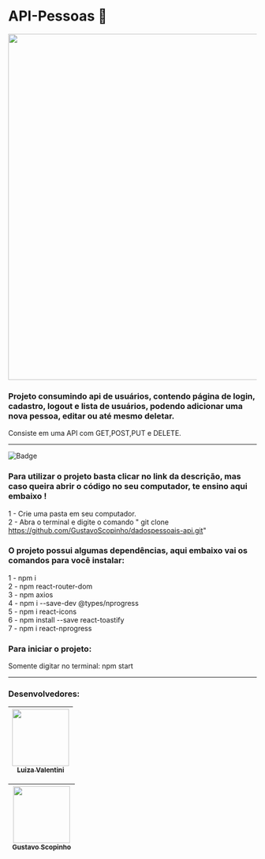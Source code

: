 # API-Pessoas 📘

<img align="center" width="700px" src="https://user-images.githubusercontent.com/102439841/203068266-b69d432a-9cf8-4b38-8e1c-1f45d10db465.gif" >


### Projeto consumindo api de usuários, contendo página de login, cadastro, logout e lista de usuários, podendo adicionar uma nova pessoa, editar ou até mesmo deletar.
Consiste em uma API com GET,POST,PUT e DELETE.
<hr>

![Badge](https://img.shields.io/static/v1?label=react&message=framework&color=blue&style=for-the-badge&logo=REACT)
### Para utilizar o projeto basta clicar no link da descrição, mas caso queira abrir o código no seu computador, te ensino aqui embaixo !
1 - Crie uma pasta em seu computador. <br>
2 - Abra o terminal e digite o comando " git clone https://github.com/GustavoScopinho/dadospessoais-api.git"

### O projeto possui algumas dependências, aqui embaixo vai os comandos para você instalar:

1 - npm i <br>
2 - npm react-router-dom <br>
3 - npm axios <br>
4 - npm i --save-dev @types/nprogress <br>
5 - npm i react-icons <br>
6 - npm install --save react-toastify <br>
7 - npm i react-nprogress

### Para iniciar o projeto:
Somente digitar no terminal: npm start

<hr>



 ### Desenvolvedores: 
 
 
[<img src="https://avatars.githubusercontent.com/u/82460841?v=4" width=115 > <br> <sub> Luiza Valentini </sub>](https://github.com/luizavalentini)  |   
| :---: | 

[<img src="https://avatars.githubusercontent.com/u/102439841?v=4" width=115 > <br> <sub> Gustavo Scopinho </sub>](https://github.com/GustavoScopinho)  |   
| :---: | 
